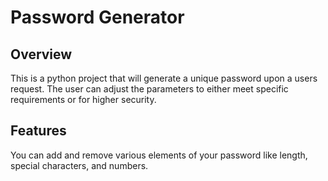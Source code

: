# Password Generator

## Overview
This is a python project that will generate a unique password upon a users request.  The user can adjust the parameters to either meet specific requirements or for higher security.

## Features
You can add and remove various elements of your password like length, special characters, and numbers.